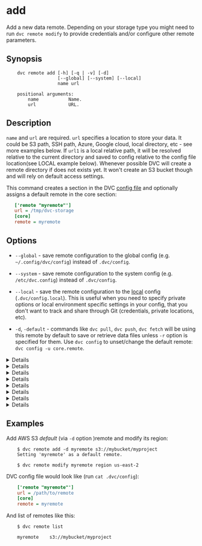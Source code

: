 # add

Add a new data remote. Depending on your storage type you might need to run `dvc
remote modify` to provide credentials and/or configure other remote parameters.

## Synopsis

```usage
    dvc remote add [-h] [-q | -v] [-d]
                   [--global] [--system] [--local]
                   name url

    positional arguments:
        name           Name.
        url            URL.
```

## Description

`name` and `url` are required. `url` specifies a location to store your data. It
could be S3 path, SSH path, Azure, Google cloud, local directory, etc - see more
examples below. If `url1` is a local relative path, it will be resolved relative
to the current directory and saved to config relative to the config file
location(see LOCAL example below). Whenever possible DVC will create a remote
directory if does not exists yet. It won't create an S3 bucket though and will
rely on default access settings.

This command creates a section in the DVC [config file](/doc/user-guide/dvc-files-and-directories)
and optionally assigns a default remote in the core section:

```ini
   ['remote "myremote"']
   url = /tmp/dvc-storage
   [core]
   remote = myremote
```

## Options

* `--global` - save remote configuration to the global config (e.g.
`~/.config/dvc/config`) instead of `.dvc/config`.

* `--system` - save remote configuration to the system config (e.g.
`/etc/dvc.config`) instead of `.dvc/config`.

* `--local` - save the remote configuration to the
[local](/doc/user-guide/dvc-files-and-directories) config (`.dvc/config.local`).
This is useful when you need to specify private options or local environment
specific settings in your config, that you don't want to track and share through
 Git (credentials, private locations, etc).

* `-d`, `-default` - commands like `dvc pull`, `dvc push`, `dvc fetch` will be
using this remote by default to save or retrieve data files unless `-r` option
is specified for them. Use `dvc config` to unset/change the default remote:
`dvc config -u core.remote`.

<details>

### Click for LOCAL example

Using a relative path:

```dvc
    $ dvc remote add myremote ../dir
    $ cat .dvc/config
      ...
      ['remote "myremote"']
          url = ../../dir
      ...
    $ # NOTE: `../dir` has been resolved relative to `.dvc/config` location,
    $ # resulting in `../../dir`.
```

Using an absolute path:

```dvc
    $ dvc remote add myremote /path/to/dir
    $ cat .dvc/config
      ...
      ['remote "myremote"']
          url = /path/to/dir
      ...
    $ # NOTE: absolute path `/path/to/dir` saved as is.
```

</details>

<details>

### Click for AWS S3 example

```dvc
    $ dvc remote add myremote s3://bucket/path
```

By default DVC expects your AWS CLI is already
[configured](https://docs.aws.amazon.com/cli/latest/userguide/cli-chap-getting-started.html).
DVC will be using default AWS credentials file to access S3. To override some of
these settings, you could the options described in `dvc remote modify`.

We use `boto3` library to set up a client and communicate with AWS S3.
The following API methods are performed:
- `list_objects_v2`
- `head_object`
- `download_file`
- `upload_file`
- `delete_object`
- `copy`

So, make sure you have the following permissions enabled:
- s3:ListBucket
- s3:GetObject
- s3:PutObject
- s3:DeleteObject

</details>

<details>

### Click for an S3 API compatible storage 

To communicate with a remote object storage that supports an S3 compatible API
(e.g. [Minio](https://minio.io/), [Wasabi](https://wasabi.com/),
[Eucalyptus](https://www.eucalyptus.cloud/index.html), [DigitalOcean
Spaces](https://www.digitalocean.com/products/spaces/), etc.) you must
explicitly set the `endpointurl` in the configuration:

For example:

```dvc
    $ dvc remote add -d mybucket s3://path/to/dir
    $ dvc remote modify mybucket endpointurl object-storage.example.com
```

AWS S3 remote can also be configured entirely via environment variables:

```dvc
    $ export AWS_ACCESS_KEY_ID="<my-access-key>"
    $ export AWS_SECRET_ACCESS_KEY="<my-secret-key>"
    $ dvc remote add myremote "s3://bucket/myremote"
```

For more information about the variables DVC supports, please visit
[boto3 documentation](https://boto3.amazonaws.com/v1/documentation/api/latest/guide/configuration.html#environment-variable-configuration)

</details>

<details>

### Click for Azure example

```dvc
    $ dvc remote add myremote azure://my-container-name/path
    $ dvc remote modify myremote connection_string my-connection-string
```

The Azure Blob Storage remote can also be configured entirely via environment
variables:

```dvc
    $ export AZURE_STORAGE_CONNECTION_STRING="<my-connection-string>"
    $ export AZURE_STORAGE_CONTAINER_NAME="my-container-name"
    $ dvc remote add myremote "azure://"
```

* `connection string` - this is the connection string to access your Azure
Storage Account. If you don't already have a storage account, you can create
one following [these instructions](https://docs.microsoft.com/en-us/azure/storage/common/storage-create-storage-account).
The connection string can be found in the "Access Keys" pane of your Storage
Account resource in the Azure portal.

* `container name` - this is the top-level container in your Azure Storage
Account under which all the files for this remote will be uploaded. If the
container doesn't already exist, it will be created automatically.

</details>


<details>

### Click for Google Cloud Storage example

```dvc
    $ dvc remote add myremote gs://bucket/path
```

</details>

<details>

### Click for SSH example

```dvc
    $ dvc remote add myremote ssh://user@example.com/path/to/dir
```

</details>

<details>

### Click for HDFS example

```dvc
    $ dvc remote add myremote hdfs://user@example.com/path/to/dir
```

</details>

<details>

### Click for HTTP example

**NOTE**: Currently HTTP remote only supports downloads:
  - `pull`
  - `fetch`
  - `import`
  - As a dependency on remote

```dvc
    $ dvc remote add myremote https://example.com/path/to/dir
```

</details>

## Examples

Add AWS S3 _default_ (via `-d` option )remote and modify its region:

```dvc
    $ dvc remote add -d myremote s3://mybucket/myproject
    Setting 'myremote' as a default remote.

    $ dvc remote modify myremote region us-east-2
```

DVC config file would look like (run `cat .dvc/config`):

```ini
    ['remote "myremote"']
    url = /path/to/remote
    [core]
    remote = myremote
```

And list of remotes like this:

```dvc
    $ dvc remote list
    
    myremote	s3://mybucket/myproject 
```
